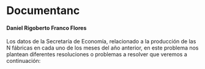 # Documentanc

#### Daniel Rigoberto Franco Flores
Los datos de la Secretaría de Economía, relacionado a la producción de las N fábricas en cada uno de los meses del año anterior, en este problema nos plantean diferentes resoluciones o problemas a resolver que veremos a continuación:
<!--stackedit_data:
eyJoaXN0b3J5IjpbLTE3MzA5Njg2NDIsLTIwODg3NDY2MTIsMj
YzODM2OTA5LDQ3MDgyNTA3MywtMzMyNDU1MzYzXX0=
-->